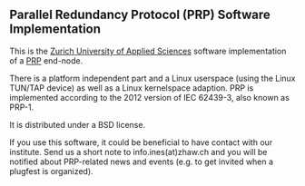 Parallel Redundancy Protocol (PRP) Software Implementation
----------------------------------------------------------

This is the [Zurich University of Applied Sciences][1] software
implementation of a [PRP][2] end-node.

There is a platform independent part and a Linux userspace
(using the Linux TUN/TAP device) as well as a Linux kernelspace
adaption. PRP is implemented according to the 2012 version of
IEC 62439-3, also known as PRP-1.

It is distributed under a BSD license.

If you use this software, it could be beneficial to have contact
with our institute. Send us a short note to info.ines(at)zhaw.ch
and you will be notified about PRP-related news and events (e.g.
to get invited when a plugfest is organized).


[1]: http://www.ines.zhaw.ch/
[2]: http://en.wikipedia.org/wiki/Parallel_Redundancy_Protocol
